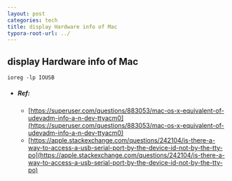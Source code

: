 ```yaml
---
layout: post
categories: tech
title: display Hardware info of Mac
typora-root-url: ../
---
```

## display Hardware info of Mac

```shell
ioreg -lp IOUSB
```



- ##### Ref:

	- [https://superuser.com/questions/883053/mac-os-x-equivalent-of-udevadm-info-a-n-dev-ttyacm0](https://superuser.com/questions/883053/mac-os-x-equivalent-of-udevadm-info-a-n-dev-ttyacm0)
	- [https://apple.stackexchange.com/questions/242104/is-there-a-way-to-access-a-usb-serial-port-by-the-device-id-not-by-the-tty-po](https://apple.stackexchange.com/questions/242104/is-there-a-way-to-access-a-usb-serial-port-by-the-device-id-not-by-the-tty-po)